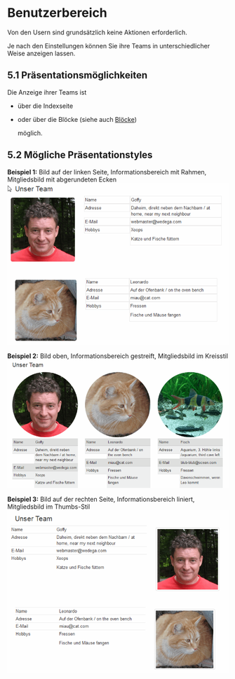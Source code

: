 # Benutzerbereich

Von den Usern sind grundsätzlich keine Aktionen erforderlich.

Je nach den Einstellungen können Sie ihre Teams in unterschiedlicher Weise anzeigen lassen.

## 5.1 Präsentationsmöglichkeiten

Die Anzeige ihrer Teams ist

* über die Indexseite 
* oder über die Blöcke \(siehe auch [Blöcke](bloecke.md)\)

  möglich.

## 5.2 Mögliche Präsentationstyles

**Beispiel 1:** Bild auf der linken Seite, Informationsbereich mit Rahmen, Mitgliedsbild mit abgerundeten Ecken ![](../.gitbook/assets/5userside_1.png)

**Beispiel 2:** Bild oben, Informationsbereich gestreift, Mitgliedsbild im Kreisstil ![](../.gitbook/assets/5userside_2.png)

**Beispiel 3:** Bild auf der rechten Seite, Informationsbereich liniert, Mitgliedsbild im Thumbs-Stil ![](../.gitbook/assets/5userside_3%20%281%29.png)

